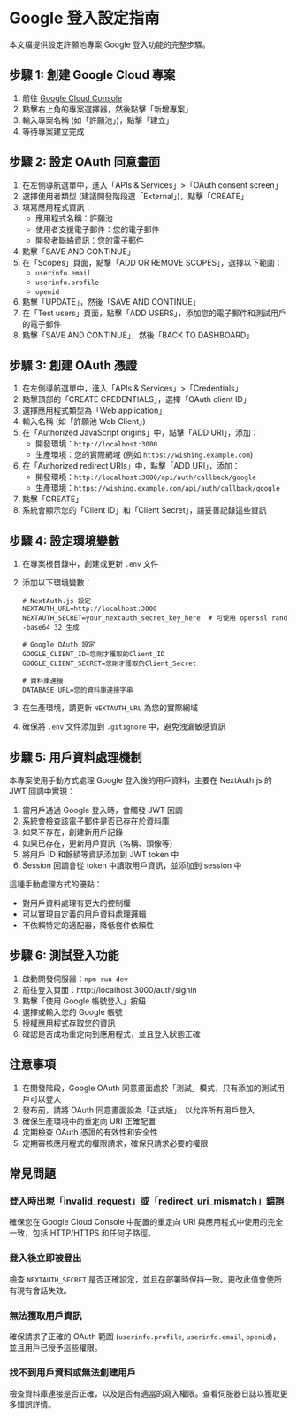 # Google 登入設定指南

本文檔提供設定許願池專案 Google 登入功能的完整步驟。

## 步驟 1: 創建 Google Cloud 專案

1. 前往 [Google Cloud Console](https://console.cloud.google.com/)
2. 點擊右上角的專案選擇器，然後點擊「新增專案」
3. 輸入專案名稱 (如「許願池」)，點擊「建立」
4. 等待專案建立完成

## 步驟 2: 設定 OAuth 同意畫面

1. 在左側導航選單中，進入「APIs & Services」>「OAuth consent screen」
2. 選擇使用者類型 (建議開發階段選「External」)，點擊「CREATE」
3. 填寫應用程式資訊：
   - 應用程式名稱：許願池
   - 使用者支援電子郵件：您的電子郵件
   - 開發者聯絡資訊：您的電子郵件
4. 點擊「SAVE AND CONTINUE」
5. 在「Scopes」頁面，點擊「ADD OR REMOVE SCOPES」，選擇以下範圍：
   - `userinfo.email`
   - `userinfo.profile`
   - `openid`
6. 點擊「UPDATE」，然後「SAVE AND CONTINUE」
7. 在「Test users」頁面，點擊「ADD USERS」，添加您的電子郵件和測試用戶的電子郵件
8. 點擊「SAVE AND CONTINUE」，然後「BACK TO DASHBOARD」

## 步驟 3: 創建 OAuth 憑證

1. 在左側導航選單中，進入「APIs & Services」>「Credentials」
2. 點擊頂部的「CREATE CREDENTIALS」，選擇「OAuth client ID」
3. 選擇應用程式類型為「Web application」
4. 輸入名稱 (如「許願池 Web Client」)
5. 在「Authorized JavaScript origins」中，點擊「ADD URI」，添加：
   - 開發環境：`http://localhost:3000`
   - 生產環境：您的實際網域 (例如 `https://wishing.example.com`)
6. 在「Authorized redirect URIs」中，點擊「ADD URI」，添加：
   - 開發環境：`http://localhost:3000/api/auth/callback/google`
   - 生產環境：`https://wishing.example.com/api/auth/callback/google`
7. 點擊「CREATE」
8. 系統會顯示您的「Client ID」和「Client Secret」，請妥善記錄這些資訊

## 步驟 4: 設定環境變數

1. 在專案根目錄中，創建或更新 `.env` 文件
2. 添加以下環境變數：

   ```
   # NextAuth.js 設定
   NEXTAUTH_URL=http://localhost:3000
   NEXTAUTH_SECRET=your_nextauth_secret_key_here  # 可使用 openssl rand -base64 32 生成

   # Google OAuth 設定
   GOOGLE_CLIENT_ID=您剛才獲取的Client_ID
   GOOGLE_CLIENT_SECRET=您剛才獲取的Client_Secret

   # 資料庫連接
   DATABASE_URL=您的資料庫連接字串
   ```

3. 在生產環境，請更新 `NEXTAUTH_URL` 為您的實際網域
4. 確保將 `.env` 文件添加到 `.gitignore` 中，避免洩漏敏感資訊

## 步驟 5: 用戶資料處理機制

本專案使用手動方式處理 Google 登入後的用戶資料，主要在 NextAuth.js 的 JWT 回調中實現：

1. 當用戶通過 Google 登入時，會觸發 JWT 回調
2. 系統會檢查該電子郵件是否已存在於資料庫
3. 如果不存在，創建新用戶記錄
4. 如果已存在，更新用戶資訊（名稱、頭像等）
5. 將用戶 ID 和餘額等資訊添加到 JWT token 中
6. Session 回調會從 token 中讀取用戶資訊，並添加到 session 中

這種手動處理方式的優點：

- 對用戶資料處理有更大的控制權
- 可以實現自定義的用戶資料處理邏輯
- 不依賴特定的適配器，降低套件依賴性

## 步驟 6: 測試登入功能

1. 啟動開發伺服器：`npm run dev`
2. 前往登入頁面：http://localhost:3000/auth/signin
3. 點擊「使用 Google 帳號登入」按鈕
4. 選擇或輸入您的 Google 帳號
5. 授權應用程式存取您的資訊
6. 確認是否成功重定向到應用程式，並且登入狀態正確

## 注意事項

1. 在開發階段，Google OAuth 同意畫面處於「測試」模式，只有添加的測試用戶可以登入
2. 發布前，請將 OAuth 同意畫面設為「正式版」，以允許所有用戶登入
3. 確保生產環境中的重定向 URI 正確配置
4. 定期檢查 OAuth 憑證的有效性和安全性
5. 定期審核應用程式的權限請求，確保只請求必要的權限

## 常見問題

### 登入時出現「invalid_request」或「redirect_uri_mismatch」錯誤

確保您在 Google Cloud Console 中配置的重定向 URI 與應用程式中使用的完全一致，包括 HTTP/HTTPS 和任何子路徑。

### 登入後立即被登出

檢查 `NEXTAUTH_SECRET` 是否正確設定，並且在部署時保持一致。更改此值會使所有現有會話失效。

### 無法獲取用戶資訊

確保請求了正確的 OAuth 範圍 (`userinfo.profile`, `userinfo.email`, `openid`)，並且用戶已授予這些權限。

### 找不到用戶資料或無法創建用戶

檢查資料庫連接是否正確，以及是否有適當的寫入權限。查看伺服器日誌以獲取更多錯誤詳情。
